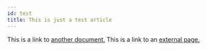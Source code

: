 ```yaml
---
id: test
title: This is just a test article
---
```


This is a link to [another document.](doc3.md) This is a link to an [external page.](http://www.example.com/)
